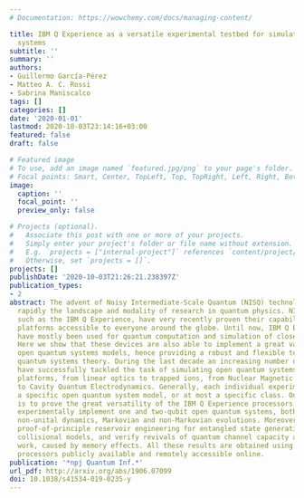 ```yaml
---
# Documentation: https://wowchemy.com/docs/managing-content/

title: IBM Q Experience as a versatile experimental testbed for simulating open quantum
  systems
subtitle: ''
summary: ''
authors:
- Guillermo García-Pérez
- Matteo A. C. Rossi
- Sabrina Maniscalco
tags: []
categories: []
date: '2020-01-01'
lastmod: 2020-10-03T23:14:16+03:00
featured: false
draft: false

# Featured image
# To use, add an image named `featured.jpg/png` to your page's folder.
# Focal points: Smart, Center, TopLeft, Top, TopRight, Left, Right, BottomLeft, Bottom, BottomRight.
image:
  caption: ''
  focal_point: ''
  preview_only: false

# Projects (optional).
#   Associate this post with one or more of your projects.
#   Simply enter your project's folder or file name without extension.
#   E.g. `projects = ["internal-project"]` references `content/project/deep-learning/index.md`.
#   Otherwise, set `projects = []`.
projects: []
publishDate: '2020-10-03T21:26:21.238397Z'
publication_types:
- 2
abstract: The advent of Noisy Intermediate-Scale Quantum (NISQ) technology is changing
  rapidly the landscape and modality of research in quantum physics. NISQ devices,
  such as the IBM Q Experience, have very recently proven their capability as experimental
  platforms accessible to everyone around the globe. Until now, IBM Q Experience processors
  have mostly been used for quantum computation and simulation of closed systems.
  Here we show that these devices are also able to implement a great variety of paradigmatic
  open quantum systems models, hence providing a robust and flexible testbed for open
  quantum systems theory. During the last decade an increasing number of experiments
  have successfully tackled the task of simulating open quantum systems in different
  platforms, from linear optics to trapped ions, from Nuclear Magnetic Resonance (NMR)
  to Cavity Quantum Electrodynamics. Generally, each individual experiment demonstrates
  a specific open quantum system model, or at most a specific class. Our main result
  is to prove the great versatility of the IBM Q Experience processors. Indeed, we
  experimentally implement one and two-qubit open quantum systems, both unital and
  non-unital dynamics, Markovian and non-Markovian evolutions. Moreover, we realise
  proof-of-principle reservoir engineering for entangled state generation, demonstrate
  collisional models, and verify revivals of quantum channel capacity and extractable
  work, caused by memory effects. All these results are obtained using IBM Q Experience
  processors publicly available and remotely accessible online.
publication: '*npj Quantum Inf.*'
url_pdf: http://arxiv.org/abs/1906.07099
doi: 10.1038/s41534-019-0235-y
---
```

